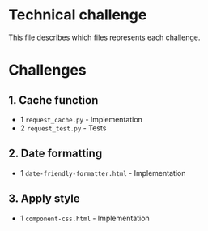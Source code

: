 # Technical challenge

This file describes which files represents each challenge.

# Challenges

## 1. Cache function
* 1 `request_cache.py` - Implementation
* 2 `request_test.py` - Tests

## 2. Date formatting
* 1 `date-friendly-formatter.html` - Implementation

## 3. Apply style
* 1 `component-css.html` - Implementation
